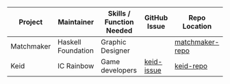 | Project    | Maintainer         | Skills / Function Needed | GitHub Issue | Repo Location     |
| ---------- | ------------------ | ------------------------ | ------------ | ----------------- |
| Matchmaker | Haskell Foundation | Graphic Designer         |              | [matchmaker-repo] |
| Keid       | IC Rainbow         | Game developers          | [keid-issue] | [keid-repo]       |

[keid-issue]: https://github.com/haskellfoundation/volunteering/issues/5
[keid-repo]: https://gitlab.com/keid
[matchmaker-repo]: https://github.com/haskellfoundation/matchmaker
